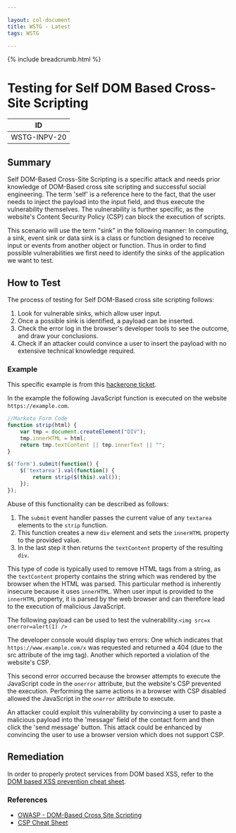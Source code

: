 ```yaml
---

layout: col-document
title: WSTG - Latest
tags: WSTG

---
```


{% include breadcrumb.html %}
# Testing for Self DOM Based Cross-Site Scripting

|ID          |
|------------|
|WSTG-INPV-20|

## Summary

Self DOM-Based Cross-Site Scripting is a specific attack and needs prior knowledge of DOM-Based cross site scripting and successful social engineering. The term 'self' is a reference here to the fact, that the user needs to inject the payload into the input field, and thus execute the vulnerability themselves. The vulnerability is further specific, as the website's Content Security Policy (CSP) can block the execution of scripts.

This scenario will use the term "sink" in the following manner: In computing, a sink, event sink or data sink is a class or function designed to receive input or events from another object or function. Thus in order to find possible vulnerabilities we first need to identify the sinks of the application we want to test.

## How to Test

The process of testing for Self DOM-Based cross site scripting follows:

1. Look for vulnerable sinks, which allow user input.
2. Once a possible sink is identified, a payload can be inserted.
3. Check the error log in the browser's developer tools to see the outcome, and draw your conclusions.
4. Check if an attacker could convince a user to insert the payload with no extensive technical knowledge required.

### Example

This specific example is from this [hackerone ticket](https://hackerone.com/reports/406587).

In the example the following JavaScript function is executed on the website `https://example.com`.

```js
//Marketo Form Code
function strip(html) {
    var tmp = document.createElement("DIV");
    tmp.innerHTML = html;
    return tmp.textContent || tmp.innerText || "";
}

$('form').submit(function() {
    $('textarea').val(function() {
        return strip($(this).val());
    });
});
```

Abuse of this functionality can be described as follows:

1. The `submit` event handler passes the current value of any `textarea` elements to the `strip` function.
2. This function creates a new `div` element and sets the `innerHTML` property to the provided value.
3. In the last step it then returns the `textContent` property of the resulting `div`.

 This type of code is typically used to remove HTML tags from a string, as the `textContent` property contains the string which was rendered by the browser when the HTML was parsed. This particular method is inherently insecure because it uses `innerHTML`. When user input is provided to the `innerHTML` property, it is parsed by the web browser and can therefore lead to the execution of malicious JavaScript.

The following payload can be used to test the vulnerability.`<img src=x onerror=alert(1) />`

The developer console would display two errors: One which indicates that `https://www.example.com/x` was requested and returned a 404 (due to the src attribute of the img tag). Another which reported a violation of the website's CSP.

This second error occurred because the browser attempts to execute the JavaScript code in the `onerror` attribute, but the website's CSP prevented the execution. Performing the same actions in a browser with CSP disabled allowed the JavaScript in the `onerror` attribute to execute.

An attacker could exploit this vulnerability by convincing a user to paste a malicious payload into the 'message' field of the contact form and then click the 'send message' button. This attack could be enhanced by convincing the user to use a browser version which does not support CSP.

## Remediation

In order to properly protect services from DOM based XSS, refer to the [DOM based XSS prevention cheat sheet](https://cheatsheetseries.owasp.org/cheatsheets/DOM_based_XSS_Prevention_Cheat_Sheet.html).

### References

- [OWASP - DOM-Based Cross Site Scripting](https://owasp.org/www-community/attacks/DOM_Based_XSS)
- [CSP Cheat Sheet](https://cheatsheetseries.owasp.org/cheatsheets/Content_Security_Policy_Cheat_Sheet.html)
